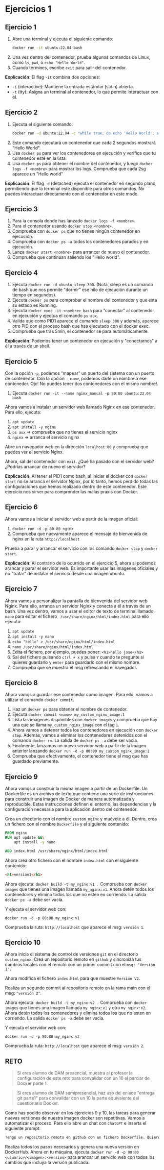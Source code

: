 # Ejercicios 1

## Ejercicio 1

1. Abre una terminal y ejecuta el siguiente comando:
   ```bash
   docker run -it ubuntu:22.04 bash
   ```
2. Una vez dentro del contenedor, prueba algunos comandos de Linux, como `ls`, `pwd`, o `echo "Hello World"`.
3. Cuando termines, escribe `exit` para salir del contenedor.

**Explicación**: El flag `-it` combina dos opciones:
- `-i` (interactive): Mantiene la entrada estándar (stdin) abierta.
- `-t` (tty): Asigna un terminal al contenedor, lo que permite interactuar con él.

## Ejercicio 2

1. Ejecuta el siguiente comando:
   ```bash
   docker run -d ubuntu:22.04 -c "while true; do echo 'Hello World'; sleep 2; done"
   ```
2. Este comando ejecutará un contenedor que cada 2 segundos mostrará "Hello World".
3. Usa `docker ps` para ver los contenedores en ejecución y verifica que tu contenedor esté en la lista.
4. Usa `docker ps` para obtener el nombre del contenedor, y luego `docker logs -f <nombre>` para mostrar los logs. Comprueba que cada 2sg aparece un "Hello world"

**Explicación**: El flag `-d` (detached) ejecuta el contenedor en segundo plano, permitiendo que la terminal esté disponible para otros comandos. No puedes interactuar directamente con el contenedor en este modo.

## Ejercicio 3

1. Para la consola donde has lanzado `docker logs -f <nombre>`.
2. Para el contenedor usando `docker stop <nombre>`.
3. Comprueba con `docker ps` que no tienes ningún contenedor en ejecución.
4. Comprueba con `docker ps -a` todos los contenedores parados y en ejecución.
5. Lanza `docker start <nombre>` para arrancar de nuevo el contenedor.
6. Comprueba que continuan saliendo los "Hello world".

## Ejercicio 4

1. Ejecuta `docker run -d ubuntu sleep 300`. (Nota, sleep es un comando de bash que nos permite "dormir" ese hilo de ejecución durante un tiempo en segundos).
2. Ejecuta `docker ps` para comprobar el nombre del contenedor y que esta su estado es Running.
3. Ejecuta `docker exec -it <nombre> bash` para "conectar" al contenedor en ejecución y ejectua el comando `ps aux`.
4. Valida que como PID1 aparece el comando `sleep 300` y además, aparece otro PID con el proceso bash que has ejecutado con el docker exec.
5. Comprueba que tras 5min, el contenedor se para automáticamente.

**Explicación**: Podemos tener un contenedor en ejecución y "conectarnos" a él a través de un shell.

## Ejercicio 5
Con la opción `-p`, podemos "mapear" un puerto del sistema con un puerto de contenedor. Con la opción `--name`, podemos darle un nombre a ese contenedor. Ojo! No puedes tener dos contenedores con el mismo nombre!.

1. Ejecuta `docker run -it --name nginx_manual -p 80:80 ubuntu:22.04 bash`

Ahora vamos a instalar un servidor web llamado Nginx en ese contenedor. Para ello, ejecuta:

1. `apt update`
2. `apt install -y nginx`
3. `ps aux` => comprueba que no tienes el servicio nginx
4. `nginx` => arranca el servicio nginx

Abre un navegador web en la dirección `localhost:80` y comprueba que puedes ver el servicio Nginx.

Ahora, sal del contenedor con `exit`. ¿Qué ha pasado con el servidor web? ¿Podrías arrancar de nuevo el servidor?

**Explicación**: Al tener el PID1 como bash, al iniciar el docker con `docker start` no se arranca el servidor Nginx, por lo tanto, hemos perdido todas las configuraciones que hemos realizado dentro de este contenedor. Este ejercicio nos sirver para comprender las malas praxis con Docker.

## Ejercicio 6
Ahora vamos a iniciar el servidor web a partir de la imagen oficial:

1. `docker run -d -p 80:80 nginx`
1. Comprueba que nuevamente aparece el mensaje de bienvenida de nginx en la ruta `http://localhost`

Prueba a parar y arrancar el servicio con los comando `docker stop` y `docker start`.

**Explicación**: Al contrario de lo ocurrido en el ejercicio 5, ahora si podemos arancar y parar el servidor web. Es importante usar las imagenes oficiales y no "tratar" de instalar el servicio desde una imagen ubuntu.

## Ejercicio 7

Ahora vamos a personalizar la pantalla de bienvenida del servidor web Nginx. Para ello, arranca un servidor Nginx y conecta a él a través de un bash. Una vez dentro, vamos a usar el editor de texto de terminal llamado `nano` para editar el fichero ` /usr/share/nginx/html/index.html` para ello ejecuta:

1. `apt update`
1. `apt install -y nano`
1. `echo "hello" > /usr/share/nginx/html/index.html`
2. `nano /usr/share/nginx/html/index.html`
3. Edita el fichero, por ejemplo, puedes poner: `<h1>hello jose</h1>`
4. Sal del fichero pulsando `ctrl + x` y pulsa `Y` cuando te pregunte si quieres guardarlo y `enter` para guardarlo con el mismo nombre.
1. Comprueba que se muestra el msg refrescando el navegador.

## Ejercicio 8

Ahora vamos a guardar ese contenedor como imagen. Para ello, vamos a utilizar el comando `docker commit`.

1. Haz un `docker ps` para obtener el nombre de contenedor.
2. Ejecuta `docker commit <name> my_custom_nginx_image:1`
3. Lista las imagenes disponibles con `docker images` y comprueba que hay una que se llama `my_custom_nginx_image` con el tag `1`.
4. Ahora vamos a detener todos los contenedores en ejecución con `docker stop`. Además, vamos a eliminar los contenedores detenidos con el comando `docker rm`. La salida de `docker ps -a` debe ser vacia.
5. Finalmente, lanzamos un nuevo servidor web a partir de la imagen anterior lanzando `docker run -d -p 80:80 my_custom_nginx_image:1` 
6. Comprueba que efectivamente, el contenedor tiene el msg que has guardado previamente.

## Ejercicio 9

Ahora vamos a construir la misma imagen a partir de un Dockerfile. Un Dockerfile es un archivo de texto que contiene una serie de instrucciones para construir una imagen de Docker de manera automatizada y reproducible. Estas instrucciones definen el entorno, las dependencias y la configuración necesaria para la aplicación dentro del contenedor.

Crea un directorio con el nombre `custom_nginx` y muévete a él. Dentro, crea un fichero con el nombre `Dockerfile` y el siguiente contenido:

```Dockerfile
FROM nginx
RUN apt update &&\
    apt install -y nano

ADD index.html /usr/share/nginx/html/index.html
```

Ahora crea otro fichero con el nombre `index.html` con el siguiente contenido:

```html
<h1>versión1</h1>
```

Ahora ejecuta: `docker build -t my_nginx:v1 .`
Comprueba con `docker images` que tienes una imagen llamada `my_nginx:v1`. Ahora detén todos los contenedores y elimina todos los que no esten en corriendo. La salida `docker ps -a` debe ser vacia.

Y ejecuta el servidor web con:

`docker run -d -p 80:80 my_nginx:v1`

Comprueba la ruta: `http://localhost` que aparece el msg: `versión 1`.

## Ejercicio 10

Ahora inicia el sistema de control de versiones `git` en el directorio `custom_nginx`. Crea un repositorio remoto en `github` y sincroniza tus cambios locales con el remoto con un primer commit con el `msg: "Versión 1".`

Ahora modifica el fichero `index.html` para que muestre `Versión V2`.

Realiza un segundo commit al repositorio remoto en la rama main con el msg: `"versión 2"`.

Ahora ejecuta: `docker build -t my_nginx:v2 .`
Comprueba con `docker images` que tienes una imagen llamada `my_nginx:v1` y otra `my_nginx:v2`. Ahora detén todos los contenedores y elimina todos los que no esten en corriendo. La salida `docker ps -a` debe ser vacia.

Y ejecuta el servidor web con:

`docker run -d -p 80:80 my_nginx:v2`

Comprueba la ruta: `http://localhost` que aparece el msg: `versión 2`.

## RETO

> Si eres alumno de DAM presencial, muestra al profesor la configuración de este reto para convalidar con un 10 el parciar de Docker parte 1.

> Si eres alumno de DAM semipresencial, haz uso del enlace "entrega git parte1" para convalidar con un 10 la parte equivalente del cuestionario Docker.

Como has podido observar en los ejercicios 9 y 10, las tareas para generar nuevas versiones de nuestra imagen docker son repetitivas. Vamos a automatizar el proceso. Para ello abre un chat con `ChatGPT` e inserta el siguiente prompt:

```txt
Tengo un repositorio remoto en github con un fichero Dockerfile. Quiero que me muestre paso a paso como puedo automatizar la publicacion de esas imagenes en dockerhub haciendo uso de github actions. Muestra detalles de como crear y configurar la cuenta en docker hub y como obtener un token de acceso y como guardarlos de manera segura en github.  Muestra como crear un tag. Quiero que el trigger lo dispare cuando creo un tag sobre el repositorio. La imagen que suba a docker hub, tiene que tener como versión el contenido de ese tag. En el ejemplo, supongo que el tag es v3.
```

Realiza todos los pasos necesarios y genera una nueva versión en DockerHub. Ahora en tu máquina, ejecuta `docker run -d -p 80:80 <usuario>/<imagen>:<version>` para arancar un servicio web con todos los cambios que incluya la versión publicada.





